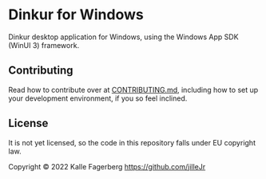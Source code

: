 # Dinkur for Windows

Dinkur desktop application for Windows,
using the Windows App SDK (WinUI 3) framework.

## Contributing

Read how to contribute over at [CONTRIBUTING.md](CONTRIBUTING.md), including
how to set up your development environment, if you so feel inclined.

## License

It is not yet licensed, so the code in this repository falls under
EU copyright law.

Copyright &copy; 2022 Kalle Fagerberg <https://github.com/jilleJr>
